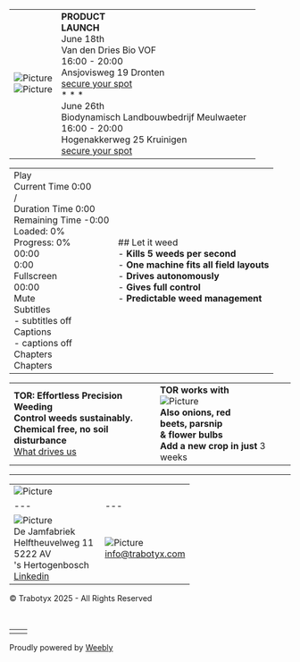 |     |     |
| --- | --- |
| ![Picture](https://www.trabotyx.com/uploads/1/3/2/5/132593101/editor/tor-logo.png?1747126544)<br>![Picture](https://www.trabotyx.com/uploads/1/3/2/5/132593101/editor/tor.png?1747669661) | **PRODUCT**<br>**LAUNCH**<br>June 18th<br>Van den Dries Bio VOF <br>16:00 - 20:00 <br>Ansjovisweg 19 Dronten <br>[secure your spot](https://www.trabotyx.com/productlaunch18_6.html)<br>* * *<br>June 26th<br>Biodynamisch Landbouwbedrijf Meulwaeter  <br>16:00 - 20:00 <br>Hogenakkerweg 25 Kruinigen​<br>[secure your spot](https://www.trabotyx.com/productlaunch26_6.html) |

|     |     |
| --- | --- |
| Play<br>Current Time 0:00<br>/<br>Duration Time 0:00<br>Remaining Time -0:00<br>Loaded: 0%<br>Progress: 0%<br>00:00<br>0:00<br>Fullscreen<br>00:00<br>Mute<br>Subtitles<br>- subtitles off<br>Captions<br>- captions off<br>Chapters<br>Chapters | ## Let it weed<br>- **Kills 5 weeds per second**<br>- **One machine fits all field layouts**<br>- **Drives autonomously**<br>- **Gives full control**<br>- **Predictable weed management** |

|     |     |
| --- | --- |
| **TOR: Effortless Precision Weeding​**<br>**Control weeds sustainably.**<br>**Chemical free, no soil disturbance**<br>[What drives us](https://www.trabotyx.com/about-us.html) | **TOR works with**<br>![Picture](https://www.trabotyx.com/uploads/1/3/2/5/132593101/editor/carrots.jpg?1747648707)<br>**Also onions, red beets, parsnip**<br>**& flower bulbs**<br>**​Add a new crop in just** 3 weeks |

* * *

|     |     |
| --- | --- |
| ![Picture](https://www.trabotyx.com/uploads/1/3/2/5/132593101/screenshot-2022-01-19-at-15-34-17_orig.png) | |     |     |
| --- | --- |
| ![Picture](https://www.trabotyx.com/uploads/1/3/2/5/132593101/ic-outline-place_orig.png)<br>De Jamfabriek<br>​Helftheuvelweg 11 <br>5222 AV<br>'s Hertogenbosch​<br>[Linkedin](https://www.linkedin.com/company/trabotyx/) | ![Picture](https://www.trabotyx.com/uploads/1/3/2/5/132593101/ic-outline-email_orig.png)<br>info@trabotyx.com | |

©
Trabotyx 2025 - All Rights Reserved

​

|     |     |
| --- | --- |
|  |  |

Proudly powered by [Weebly](https://www.weebly.com/?utm_source=internal&utm_medium=footer&utm_campaign=2)